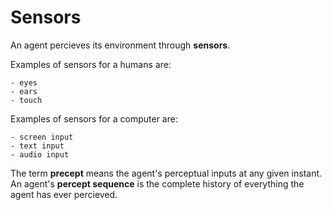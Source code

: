 
# Sensors

An agent percieves its environment through **sensors**.

Examples of sensors for a humans are:

    - eyes
    - ears
    - touch

Examples of sensors for a computer are:

    - screen input
    - text input
    - audio input

The term **precept** means the agent's perceptual inputs at any given instant.
An agent's **percept sequence** is the complete history of everything the agent has ever percieved.

